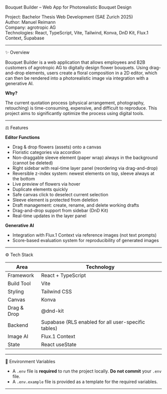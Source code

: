 Bouquet Builder – Web App for Photorealistic Bouquet Design

Project: Bachelor Thesis Web Development (SAE Zurich 2025)  
Author: Manuel Reimann  
Company: agrotropic AG  
Technologies: React, TypeScript, Vite, Tailwind, Konva, DnD Kit, Flux.1 Context, Supabase

---

✨ Overview

Bouquet Builder is a web application that allows employees and B2B customers of agrotropic AG to digitally design flower bouquets. Using drag-and-drop elements, users create a floral composition in a 2D editor, which can then be rendered into a photorealistic image via integration with a generative AI.

**Why?**

The current quotation process (physical arrangement, photography, retouching) is time-consuming, expensive, and difficult to reproduce. This project aims to significantly optimize the process using digital tools.

---

⚖️ Features

**Editor Functions**

- Drag & drop flowers (assets) onto a canvas
- Floristic categories via accordion
- Non-draggable sleeve element (paper wrap) always in the background (cannot be deleted)
- Right sidebar with real-time layer panel (reordering via drag-and-drop)
- Reversible z-index system: newest elements on top, sleeve always at the bottom
- Live preview of flowers via hover
- Duplicate elements quickly
- Safe canvas click to deselect current selection
- Sleeve element is protected from deletion
- Draft management: create, rename, and delete working drafts
- Drag-and-drop support from sidebar (DnD Kit)
- Real-time updates in the layer panel

**Generative AI**

- Integration with Flux.1 Context via reference images (not text prompts)
- Score-based evaluation system for reproducibility of generated images

---

⚙️ Tech Stack

| Area        | Technology                                          |
| ----------- | --------------------------------------------------- |
| Framework   | React + TypeScript                                  |
| Build Tool  | Vite                                                |
| Styling     | Tailwind CSS                                        |
| Canvas      | Konva                                               |
| Drag & Drop | @dnd-kit                                            |
| Backend     | Supabase (RLS enabled for all user-specific tables) |
| Image AI    | Flux.1 Context                                      |
| State       | React useState                                      |

---

🔐 Environment Variables

- A `.env` file is **required** to run the project locally. **Do not commit** your `.env` file.
- A `.env.example` file is provided as a template for the required variables.

---
